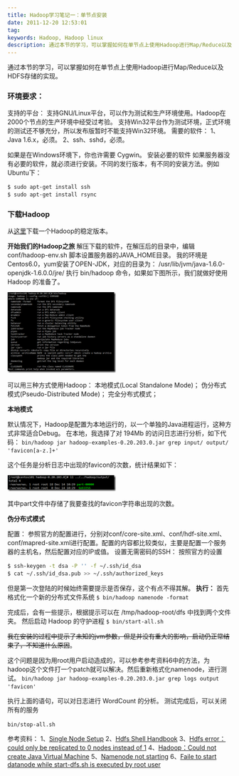 ```yaml
---
title: Hadoop学习笔记一：单节点安装
date: 2011-12-20 12:53:01
tag: 
keywords: Hadoop, Hadoop linux
description: 通过本节的学习，可以掌握如何在单节点上使用Hadoop进行Map/Reduce以及HDFS存储的实现。
---
```


通过本节的学习，可以掌握如何在单节点上使用Hadoop进行Map/Reduce以及HDFS存储的实现。

### **环境要求：**

支持的平台：
支持GNU/Linux平台，可以作为测试和生产环境使用。Hadoop在2000个节点的生产环境中经受过考验。
支持Win32平台作为测试环境，正式环境的测试还不够充分，所以发布版暂时不能支持Win32环境。
需要的软件：
1、Java 1.6.x，必须。
2、ssh、sshd，必须。

如果是在Windows环境下，你也许需要 Cygwin。
安装必要的软件
如果服务器没有必要的软件，就必须进行安装。不同的发行版本，有不同的安装方法。例如Ubuntu下：
```sh
$ sudo apt-get install ssh
$ sudo apt-get install rsync
```

### **下载Hadoop**

从[这里](http://hadoop.apache.org/core/releases.html)下载一个Hadoop的稳定版本。

**开始我们的Hadoop之旅**
解压下载的软件，在解压后的目录中，编辑 conf/hadoop-env.sh 脚本设置服务器的JAVA_HOME目录。
我的环境是 Centos6.0，yum安装了OPEN-JDK，对应的目录为：
/usr/lib/jvm/java-1.6.0-openjdk-1.6.0.0/jre/
执行 bin/hadoop 命令，如果如下图所示，我们就做好使用 Hadoop 的准备了。

![](./20111220-hadoop-introduce/201112201253263344.png)

可以用三种方式使用Hadoop：
本地模式(Local Standalone Mode)；
伪分布式模式(Pseudo-Distributed Mode)；
完全分布式模式；

**本地模式**

默认情况下，Hadoop是配置为本地运行的，以一个单独的Java进程运行，这种方式非常适合Debug。
在本地，我选择了对 194Mb 的访问日志进行分析，如下代码：
`bin/hadoop jar hadoop-examples-0.20.203.0.jar grep input/ output/ 'favicon[a-z.]+'`

这个任务是分析日志中出现的favicon的次数，统计结果如下：

![](./20111220-hadoop-introduce/201112201253265886.png)

其中part文件中存储了我要查找的favicon字符串出现的次数。

**伪分布式模式**

配置：
参照官方的配置进行，分别对conf/core-site.xml、conf/hdf-site.xml、conf/mapred-site.xml进行配置。配置的内容都比较类似，主要是配置一个服务器的主机名，然后配置对应的IP或值。
设置无需密码的SSH：
按照官方的设置
```sh
$ ssh-keygen -t dsa -P '' -f ~/.ssh/id_dsa
$ cat ~/.ssh/id_dsa.pub >> ~/.ssh/authorized_keys
```

但是第一次登陆的时候始终需要提示是否保存，这个有点不得其解。
**执行：**
首先格式化一个新的分布式文件系统
`$ bin/hadoop namenode -format`

完成后，会有一些提示，根据提示可以在 /tmp/hadoop-root/dfs 中找到两个文件夹。
然后启动 Hadoop 的守护进程
`$ bin/start-all.sh`

~~我在安装的过程中提示了未知的jvm参数，但是并没有重大的影响，启动仍正常结束了，不知道什么原因~~。

这个问题是因为用root用户启动造成的，可以参考参考资料6中的方法，为hadoop这个文件打一个patch就可以解决。然后重新格式化namenode，进行测试。
`bin/hadoop jar hadoop-examples-0.20.203.0.jar grep logs output 'favicon'`

执行上面的语句，可以对日志进行 WordCount 的分析。
测试完成后，可以关闭所有的服务

`bin/stop-all.sh`

参考资料：
1、[Single Node Setup](http://hadoop.apache.org/common/docs/stable/single_node_setup.html)
2、[Hdfs Shell Handbook](http://hadoop.apache.org/common/docs/r0.20.0/hdfs_shell.html#put)
3、[Hdfs error：could only be replicated to 0 nodes instead of 1](http://stackoverflow.com/questions/5293446/hdfs-error-could-only-be-replicated-to-0-nodes-instead-of-1)
4、[Hadoop：Could not create Java Virtual Machine](http://www.koopman.me/2009/04/hadoop-0183-could-not-create-the-java-virtual-machine/)
5、[Namenode not starting](http://lucene.472066.n3.nabble.com/Namenode-not-starting-td3302351.html)
6、[Faile to start datanode while start-dfs.sh is executed by root user](https://issues.apache.org/jira/browse/HDFS-1943)